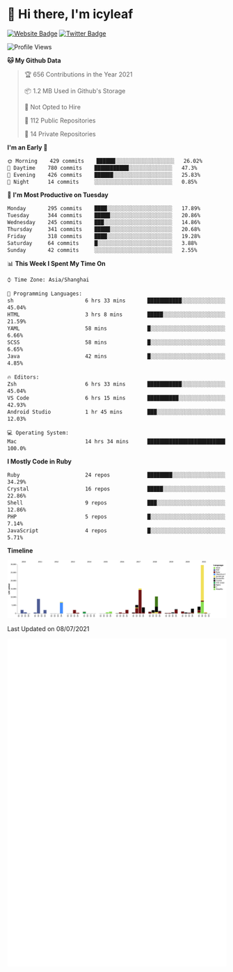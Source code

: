 # 👋 Hi there, I'm icyleaf

[![Website Badge](https://img.shields.io/badge/-icyleaf.com-444444?style=flat&logo=Google-Chrome&logoColor=f2f2f2&link=https://icyleaf.com)](https://icyleaf.com)
[![Twitter Badge](https://img.shields.io/badge/-@icyleaf-1da1f2?style=flat&labelColor=1ca0f1&logo=twitter&logoColor=white&link=https://twitter.com/icyleaf)](https://twitter.com/icyleaf)

<!--START_SECTION:waka-->
![Profile Views](http://img.shields.io/badge/Profile%20Views-0-blue)

**🐱 My Github Data** 

> 🏆 656 Contributions in the Year 2021
 > 
> 📦 1.2 MB Used in Github's Storage 
 > 
> 🚫 Not Opted to Hire
 > 
> 📜 112 Public Repositories 
 > 
> 🔑 14 Private Repositories  
 > 
**I'm an Early 🐤** 

```text
🌞 Morning    429 commits    ██████░░░░░░░░░░░░░░░░░░░   26.02% 
🌆 Daytime    780 commits    ███████████░░░░░░░░░░░░░░   47.3% 
🌃 Evening    426 commits    ██████░░░░░░░░░░░░░░░░░░░   25.83% 
🌙 Night      14 commits     ░░░░░░░░░░░░░░░░░░░░░░░░░   0.85%

```
📅 **I'm Most Productive on Tuesday** 

```text
Monday       295 commits    ████░░░░░░░░░░░░░░░░░░░░░   17.89% 
Tuesday      344 commits    █████░░░░░░░░░░░░░░░░░░░░   20.86% 
Wednesday    245 commits    ███░░░░░░░░░░░░░░░░░░░░░░   14.86% 
Thursday     341 commits    █████░░░░░░░░░░░░░░░░░░░░   20.68% 
Friday       318 commits    ████░░░░░░░░░░░░░░░░░░░░░   19.28% 
Saturday     64 commits     █░░░░░░░░░░░░░░░░░░░░░░░░   3.88% 
Sunday       42 commits     ░░░░░░░░░░░░░░░░░░░░░░░░░   2.55%

```


📊 **This Week I Spent My Time On** 

```text
⌚︎ Time Zone: Asia/Shanghai

💬 Programming Languages: 
sh                       6 hrs 33 mins       ███████████░░░░░░░░░░░░░░   45.04% 
HTML                     3 hrs 8 mins        █████░░░░░░░░░░░░░░░░░░░░   21.59% 
YAML                     58 mins             █░░░░░░░░░░░░░░░░░░░░░░░░   6.66% 
SCSS                     58 mins             █░░░░░░░░░░░░░░░░░░░░░░░░   6.65% 
Java                     42 mins             █░░░░░░░░░░░░░░░░░░░░░░░░   4.85%

🔥 Editors: 
Zsh                      6 hrs 33 mins       ███████████░░░░░░░░░░░░░░   45.04% 
VS Code                  6 hrs 15 mins       ██████████░░░░░░░░░░░░░░░   42.93% 
Android Studio           1 hr 45 mins        ███░░░░░░░░░░░░░░░░░░░░░░   12.03%

💻 Operating System: 
Mac                      14 hrs 34 mins      █████████████████████████   100.0%

```

**I Mostly Code in Ruby** 

```text
Ruby                     24 repos            ████████░░░░░░░░░░░░░░░░░   34.29% 
Crystal                  16 repos            █████░░░░░░░░░░░░░░░░░░░░   22.86% 
Shell                    9 repos             ███░░░░░░░░░░░░░░░░░░░░░░   12.86% 
PHP                      5 repos             █░░░░░░░░░░░░░░░░░░░░░░░░   7.14% 
JavaScript               4 repos             █░░░░░░░░░░░░░░░░░░░░░░░░   5.71%

```


**Timeline**

![Chart not found](https://raw.githubusercontent.com/icyleaf/icyleaf/main/charts/bar_graph.png) 


 Last Updated on 08/07/2021
<!--END_SECTION:waka-->

![Metrics](https://github.com/icyleaf/icyleaf/blob/main/github-metrics.svg)
